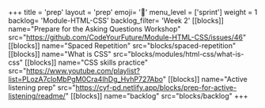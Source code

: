 +++
title = 'prep'
layout = 'prep'
emoji= '📝'
menu_level = ['sprint']
weight = 1
backlog= 'Module-HTML-CSS'
backlog_filter= 'Week 2'
[[blocks]]
name="Prepare for the Asking Questions Workshop"
src="https://github.com/CodeYourFuture/Module-HTML-CSS/issues/46"
[[blocks]]
name="Spaced Repetition"
src="blocks/spaced-repetition"
[[blocks]]
name="What is CSS"
src="blocks/modules/html-css/what-is-css"
[[blocks]]
name="CSS skills practice"
src="https://www.youtube.com/playlist?list=PLozA7cloMbPgM0Cra4IhDg_HvhP727Abo"
[[blocks]]
name="Active listening prep"
src="https://cyf-pd.netlify.app/blocks/prep-for-active-listening/readme/"
[[blocks]]
name="backlog"
src="blocks/backlog"
+++
